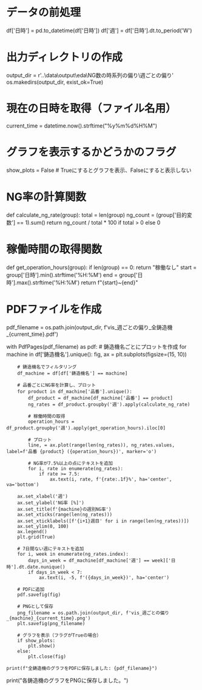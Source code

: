 # データの前処理
df['日時'] = pd.to_datetime(df['日時'])
df['週'] = df['日時'].dt.to_period('W')

# 出力ディレクトリの作成
output_dir = r'..\data\output\eda\NG数の時系列の偏り\週ごとの偏り'
os.makedirs(output_dir, exist_ok=True)

# 現在の日時を取得（ファイル名用）
current_time = datetime.now().strftime("%y%m%d%H%M")

# グラフを表示するかどうかのフラグ
show_plots = False  # Trueにするとグラフを表示、Falseにすると表示しない

# NG率の計算関数
def calculate_ng_rate(group):
    total = len(group)
    ng_count = (group['目的変数'] == 1).sum()
    return ng_count / total * 100 if total > 0 else 0

# 稼働時間の取得関数
def get_operation_hours(group):
    if len(group) == 0:
        return "稼働なし"
    start = group['日時'].min().strftime('%H:%M')
    end = group['日時'].max().strftime('%H:%M')
    return f"{start}~{end}"

# PDFファイルを作成
pdf_filename = os.path.join(output_dir, f'vis_週ごとの偏り_全鋳造機_{current_time}.pdf')

with PdfPages(pdf_filename) as pdf:
    # 鋳造機名ごとにプロットを作成
    for machine in df['鋳造機名'].unique():
        fig, ax = plt.subplots(figsize=(15, 10))
        
        # 鋳造機名でフィルタリング
        df_machine = df[df['鋳造機名'] == machine]
        
        # 品番ごとにNG率を計算し、プロット
        for product in df_machine['品番'].unique():
            df_product = df_machine[df_machine['品番'] == product]
            ng_rates = df_product.groupby('週').apply(calculate_ng_rate)
            
            # 稼働時間の取得
            operation_hours = df_product.groupby('週').apply(get_operation_hours).iloc[0]
            
            # プロット
            line, = ax.plot(range(len(ng_rates)), ng_rates.values, label=f'品番 {product} ({operation_hours})', marker='o')
            
            # NG率が7.5%以上の点にテキストを追加
            for i, rate in enumerate(ng_rates):
                if rate >= 7.5:
                    ax.text(i, rate, f'{rate:.1f}%', ha='center', va='bottom')
        
        ax.set_xlabel('週')
        ax.set_ylabel('NG率 [%]')
        ax.set_title(f'{machine}の週別NG率')
        ax.set_xticks(range(len(ng_rates)))
        ax.set_xticklabels([f'{i+1}週目' for i in range(len(ng_rates))])
        ax.set_ylim(0, 100)
        ax.legend()
        plt.grid(True)
        
        # 7日間ない週にテキストを追加
        for i, week in enumerate(ng_rates.index):
            days_in_week = df_machine[df_machine['週'] == week]['日時'].dt.date.nunique()
            if days_in_week < 7:
                ax.text(i, -5, f'({days_in_week})', ha='center')
        
        # PDFに追加
        pdf.savefig(fig)
        
        # PNGとして保存
        png_filename = os.path.join(output_dir, f'vis_週ごとの偏り_{machine}_{current_time}.png')
        plt.savefig(png_filename)
        
        # グラフを表示（フラグがTrueの場合）
        if show_plots:
            plt.show()
        else:
            plt.close(fig)
    
    print(f"全鋳造機のグラフをPDFに保存しました: {pdf_filename}")

print("各鋳造機のグラフをPNGに保存しました。")
